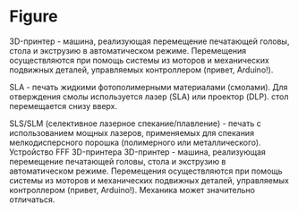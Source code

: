 # Figure
3D-принтер - машина, реализующая перемещение печатающей головы, стола и экструзию в автоматическом режиме. Перемещения осуществляются при помощь системы из моторов и механических подвижных деталей, управляемых контроллером (привет, Arduino!). 

SLA - печать жидкими фотополимерными материалами (смолами). Для отверждения смолы используется лазер (SLA) или проектор (DLP).  стол перемещается снизу вверх.

SLS/SLM (селективное лазерное спекание/плавление) - печать с использованием мощных лазеров, применяемых для спекания мелкодисперсного порошка (полимерного или металлического).
Устройство FFF 3D-принтера
3D-принтер - машина, реализующая перемещение печатающей головы, стола и экструзию в автоматическом режиме. Перемещения осуществляются при помощь системы из моторов и механических подвижных деталей, управляемых контроллером (привет, Arduino!). Механика может значительно отличаться.
